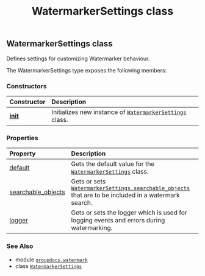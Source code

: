 ﻿---
title: WatermarkerSettings class
second_title: GroupDocs.Watermark for Python via .NET API References
description: 
type: docs
url: /python-net/groupdocs.watermark/watermarkersettings/
is_root: false
weight: 50
---

## WatermarkerSettings class

Defines settings for customizing Watermarker behaviour.



The WatermarkerSettings type exposes the following members:

### Constructors
| Constructor | Description |
| :- | :- |
| [__init__](/watermark/python-net/groupdocs.watermark/watermarkersettings/__init__/#) | Initializes new instance of [`WatermarkerSettings`](/watermark/python-net/groupdocs.watermark/watermarkersettings) class. |


### Properties
| Property | Description |
| :- | :- |
| [default](/watermark/python-net/groupdocs.watermark/watermarkersettings/default) | Gets the default value for the [`WatermarkerSettings`](/watermark/python-net/groupdocs.watermark/watermarkersettings) class. |
| [searchable_objects](/watermark/python-net/groupdocs.watermark/watermarkersettings/searchable_objects) | Gets or sets [`WatermarkerSettings.searchable_objects`](/watermark/python-net/groupdocs.watermark/watermarkersettings#searchable_objects) that are to be included in a watermark search. |
| [logger](/watermark/python-net/groupdocs.watermark/watermarkersettings/logger) | Gets or sets the logger which is used for logging events and errors during watermarking. |



### See Also
* module [`groupdocs.watermark`](..)
* class [`WatermarkerSettings`](/watermark/python-net/groupdocs.watermark/watermarkersettings)
